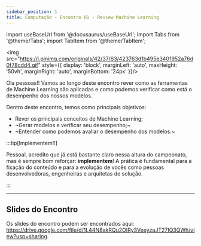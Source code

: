 ```yaml
---
sidebar_position: 1
title: Computação - Encontro 01 - Review Machine Learning
---
```


import useBaseUrl from '@docusaurus/useBaseUrl';
import Tabs from '@theme/Tabs';
import TabItem from '@theme/TabItem';

<!-- ## Em construção

<img src="https://media.tenor.com/5GvDbYxG-lQAAAAe/to-be-continued-one-piece.png" style={{ display: 'block', marginLeft: 'auto', maxHeight: '50vh', marginRight: 'auto', marginBottom: '24px' }}/> -->


<img src="https://i.pinimg.com/originals/42/37/63/423763d1b495e3401952a76d0f78cdd4.gif" style={{ display: 'block', marginLeft: 'auto', maxHeight: '50vh', marginRight: 'auto', marginBottom: '24px' }}/>

Ola pessoas!! Vamos ao longo deste encontro rever como as ferramentas de Machine Learning são aplicadas e como podemos verificar como está o desempenho dos nossos modelos.

Dentro deste encontro, temos como principais objetivos:
- Rever os principais conceitos de Machine Learning;
- ~Gerar modelos e verificar seu desempenho;~
- ~Entender como podemos avaliar o desempenho dos modelos.~

:::tip[Implementem!!]

Pessoal, acredito que já está bastante claro nessa altura do campeonato, mas é sempre bom reforçar: **implementem**! A prática é fundamental para a fixação do conteúdo e para a evolução de vocês como pessoas desenvolvedoras, engenheiras e arquitetas de solução.

:::

---

## Slides do Encontro

Os slides do encontro podem ser encontrados aqui: https://drive.google.com/file/d/1L44N8akRQu2OIRy3VeeyzaJT27IQ3QWh/view?usp=sharing.